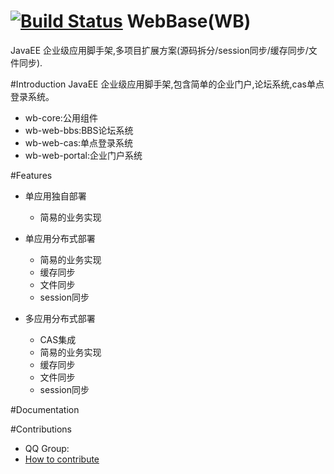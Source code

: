 [![Build Status](https://travis-ci.org/xetorthio/jedis.png?branch=master)](https://github.com/ruoo/wb)
WebBase(WB)
====
JavaEE 企业级应用脚手架,多项目扩展方案(源码拆分/session同步/缓存同步/文件同步).

#Introduction
JavaEE 企业级应用脚手架,包含简单的企业门户,论坛系统,cas单点登录系统。

* wb-core:公用组件
* wb-web-bbs:BBS论坛系统
* wb-web-cas:单点登录系统
* wb-web-portal:企业门户系统


#Features

* 单应用独自部署
     - 简易的业务实现

* 单应用分布式部署
    - 简易的业务实现
    - 缓存同步
    - 文件同步
    - session同步
    
* 多应用分布式部署
    - CAS集成
    - 简易的业务实现
    - 缓存同步
    - 文件同步
    - session同步
        
#Documentation


#Contributions

* QQ Group:
* [How to contribute](https://github.com/ruoo/wb/wiki/how-to-contribute)

